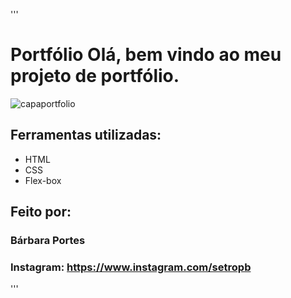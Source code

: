'''
# Portfólio Olá, bem vindo ao meu projeto de portfólio.

![capaportfolio](https://github.com/barbaraportes/portfolio/assets/134977381/2e8b435f-a907-4c42-b24d-daecf97e26cd)

## Ferramentas utilizadas:

* HTML
* CSS
* Flex-box


## Feito por:

### Bárbara Portes

### Instagram: https://www.instagram.com/setropb

'''
